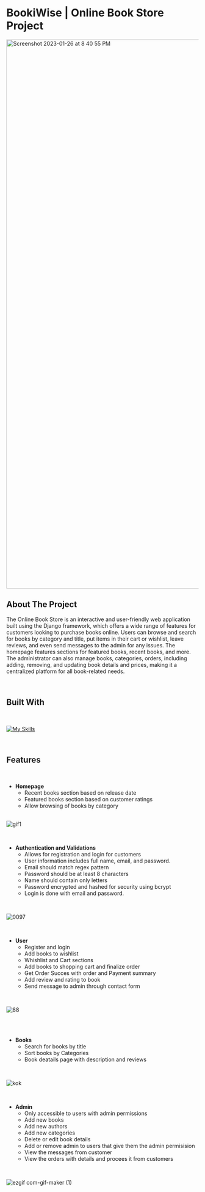 <br/>
<p >
  <h1 >BookiWise | Online Book Store Project </h1>
  


</p>

<img width="1437" alt="Screenshot 2023-01-26 at 8 40 55 PM" src="https://user-images.githubusercontent.com/114147627/214922121-6df16b5c-3286-466f-88a1-af6833dc8d34.png">

<br>



## About The Project




The Online Book Store is an interactive and user-friendly web application built using the Django framework, which offers a wide range of features for customers looking to purchase books online. Users can browse and search for books by category and title, put items in their cart or wishlist, leave reviews, and even send messages to the admin for any issues. The homepage features sections for featured books, recent books, and more. The administrator can also manage books, categories, orders, including adding, removing, and updating book details and prices, making it a centralized platform for all book-related needs.

<br>

## Built With
<br>

[![My Skills](https://skillicons.dev/icons?i=html,css,bootstrap,jquery,python,django,sqlite)](https://skillicons.dev)


<br>


## Features

<br>

- <b>Homepage</b>
  - Recent books section based on release date
  - Featured books section based on customer ratings
  - Allow browsing of books by category
  <br>
  
 ![gif1](https://user-images.githubusercontent.com/114147627/214913835-6ed6012a-43bc-4886-adb5-89e52f16a3b8.gif)

 <br>

- <b>Authentication and Validations </b>
    - Allows for registration and login for customers
    - User information includes full name, email, and password.
    - Email should match regex pattern
    - Password should be at least 8 characters
    - Name should contain only letters
    - Password encrypted and hashed for security using bcrypt
    - Login is done with email and password.
  
<br>

 ![0097](https://user-images.githubusercontent.com/114147627/214920408-3b3d0f76-a53b-49aa-b56d-376abd5cea71.gif)


<br>


- <b>User</b>
  - Register and login
  - Add books to wishlist 
  - Whishlist and Cart sections 
  - Add books to shopping cart and finalize order
  - Get Order Succes with order and Payment summary
  - Add review and rating to book 
  - Send message to admin through contact form 
  
<br>
  
![88](https://user-images.githubusercontent.com/114147627/214919921-55d3b463-2062-49d2-b753-458d36171dbe.gif)


<br>



<br>
 
- <b>Books</b>
    - Search for books by title
    - Sort books by Categories 
    - Book deatails page with description and reviews
    
 <br>
 
 ![kok](https://user-images.githubusercontent.com/114147627/214920883-3531cc62-6e0b-4cf5-a096-84ab0806c8e1.gif)
 

 <br>
  
- <b>Admin</b>
  - Only accessible to users with admin permissions
  - Add new books
  - Add new authors
  - Add new categories
  - Delete or edit book details 
  - Add or remove admin to users that give them the admin permisision 
  - View the messages from customer 
  - View the orders with details and procees it from customers 
  
<br>

![ezgif com-gif-maker (1)](https://user-images.githubusercontent.com/114147627/214921339-d8853a5f-af86-4533-bada-19dbacace1e4.gif)

<br>



